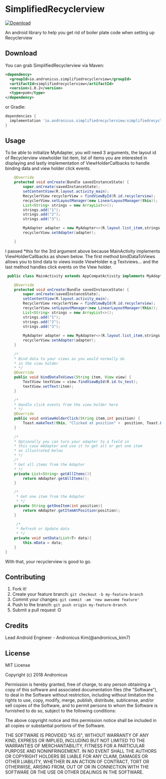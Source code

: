 # SimplifiedRecyclerview  
[ ![Download](https://api.bintray.com/packages/andronicus-kim/andronicus-repo/io.andronicus.simplifiedrecyclerview/images/download.svg?version=1.0.2) ](https://bintray.com/andronicus-kim/andronicus-repo/io.andronicus.simplifiedrecyclerview/1.0.2/link)

An android library to help you get rid of boiler plate code when setting up Recyclerview

## Download
You can grab SimplifiedRecyclerview via Maven:
```xml
<dependency>
  <groupId>io.andronicus.simplifiedrecyclerview</groupId>
  <artifactId>simplifiedrecyclerview</artifactId>
  <version>1.0.2</version>
  <type>pom</type>
</dependency>
```
or Gradle:

```gradle
dependencies {
  implementation 'io.andronicus.simplifiedrecyclerview:simplifiedrecyclerview:1.0.2'
}
```
## Usage
To be able to initialize MyAdapter, you will need 3 arguments, the layout id of Recyclerview viewholder list item, list of items you are interested in displaying and lastly implementation of ViewHolderCallbacks to handle binding data and view holder click events.
```java
    @Override
    protected void onCreate(Bundle savedInstanceState) {
        super.onCreate(savedInstanceState);
        setContentView(R.layout.activity_main);
        RecyclerView recyclerView = findViewById(R.id.recyclerview);
        recyclerView.setLayoutManager(new LinearLayoutManager(this)); 
        List<String> strings = new ArrayList<>();
        strings.add("1");
        strings.add("2");
        strings.add("3");

        MyAdapter adapter = new MyAdapter<>(R.layout.list_item,strings,this);
        recyclerView.setAdapter(adapter);

    }
```
I passed *this for the 3rd argument above because MainActivity implements ViewHolderCallbacks as shown below.
The first method bindDataToViews allows you to bind data to views inside ViewHolder e.g Textviews... and the last method handles click events on the View holder.
```java
 public class MainActivity extends AppCompatActivity implements MyAdapter.ViewHolderCallbacks<String> {

    @Override
    protected void onCreate(Bundle savedInstanceState) {
        super.onCreate(savedInstanceState);
        setContentView(R.layout.activity_main);
        RecyclerView recyclerView = findViewById(R.id.recyclerview);
        recyclerView.setLayoutManager(new LinearLayoutManager(this)); 
        List<String> strings = new ArrayList<>();
        strings.add("1");
        strings.add("2");
        strings.add("3");
        
        MyAdapter adapter = new MyAdapter<>(R.layout.list_item,strings,this);
        recyclerView.setAdapter(adapter);
    }
    
    /*
    * Bind data to your views as you would normally do
    * in the view holder
    * */
    @Override
    public void bindDataToViews(String item, View view) {
        TextView textView = view.findViewById(R.id.tv_test);
        textView.setText(item);
    }

    /*
    * Handle click events from the view holder here
    * */
    @Override
    public void onViewHolderClick(String item,int position) {
        Toast.makeText(this, "Clicked at position" +  position, Toast.LENGTH_SHORT).show();
    }
    
    /*
    * Optionally you can turn your adapter to a field in
    * this case mAdapter and use it to get all or get one item
    * as illustrated below
    * */
    /*
    * Get all items from the Adapter
    * */
    private List<String> getAllItems(){
        return mAdapter.getAllItems();
    }

    /*
     * Get one item from the Adapter
     * */
    private String getOneItem(int position){
        return mAdapter.getItemAtPosition(position);
    }
    
     /*
     * Refresh or Update data
     * */
    private void setData(List<T> data){
        this.mData = data;
    }
}
```
With that, your recyclerview is good to go.
## Contributing
1. Fork it!
2. Create your feature branch: `git checkout -b my-feature-branch`
3. Commit your changes: `git commit -am 'new awesome feature'`
4. Push to the branch: `git push origin my-feature-branch`
5. Submit a pull request :D 
## Credits
Lead Android Engineer - Andronicus Kim(@andronicus_kim7)
## License
MIT License

Copyright (c) 2018 Andronicus

Permission is hereby granted, free of charge, to any person obtaining a copy
of this software and associated documentation files (the "Software"), to deal
in the Software without restriction, including without limitation the rights
to use, copy, modify, merge, publish, distribute, sublicense, and/or sell
copies of the Software, and to permit persons to whom the Software is
furnished to do so, subject to the following conditions:

The above copyright notice and this permission notice shall be included in all
copies or substantial portions of the Software.

THE SOFTWARE IS PROVIDED "AS IS", WITHOUT WARRANTY OF ANY KIND, EXPRESS OR
IMPLIED, INCLUDING BUT NOT LIMITED TO THE WARRANTIES OF MERCHANTABILITY,
FITNESS FOR A PARTICULAR PURPOSE AND NONINFRINGEMENT. IN NO EVENT SHALL THE
AUTHORS OR COPYRIGHT HOLDERS BE LIABLE FOR ANY CLAIM, DAMAGES OR OTHER
LIABILITY, WHETHER IN AN ACTION OF CONTRACT, TORT OR OTHERWISE, ARISING FROM,
OUT OF OR IN CONNECTION WITH THE SOFTWARE OR THE USE OR OTHER DEALINGS IN THE
SOFTWARE.
